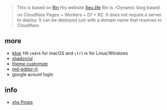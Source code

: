 
> This is based on [Rin](https://github.com/openRin/Rin)
> His website [Xeu.life](https://xeu.life/)
> Rin is ⚡Dynamic blog based on Cloudflare Pages + Workers + D1 + R2.
> It does not require a server to deploy. It can be deployed just with a domain name that resolves to Cloudflare.

## more

- [kbar](https://www.npmjs.com/package/kbar) Hit `cmd+k` for macOS and `ctrl+k` for Linux/Windows
- [shadcn/ui](https://ui.shadcn.com/)
- [theme customize](https://ui.shadcn.com/themes)
- [md-editor-rt](https://github.com/imzbf/md-editor-rt)
- google acount login

## info

- [xhs Props](https://www.xiaohongshu.com/user/profile/5a12517c4eacab46f198e0b5)